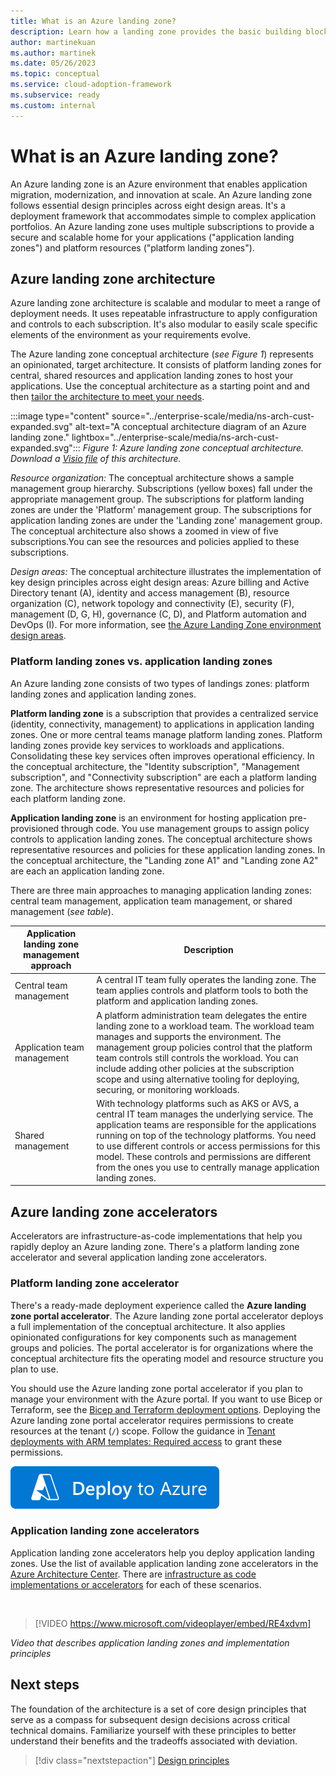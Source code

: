 ```yaml
---
title: What is an Azure landing zone?
description: Learn how a landing zone provides the basic building block of any cloud adoption environment.
author: martinekuan
ms.author: martinek
ms.date: 05/26/2023
ms.topic: conceptual
ms.service: cloud-adoption-framework
ms.subservice: ready
ms.custom: internal
---
```


# What is an Azure landing zone?

An Azure landing zone is an Azure environment that enables application migration, modernization, and innovation at scale. An Azure landing zone follows essential design principles across eight design areas. It's a deployment framework that accommodates simple to complex application portfolios. An Azure landing zone uses multiple subscriptions to provide a secure and scalable home for your applications ("application landing zones") and platform resources ("platform landing zones").

## Azure landing zone architecture

Azure landing zone architecture is scalable and modular to meet a range of deployment needs. It uses repeatable infrastructure to apply configuration and controls to each subscription. It's also modular to easily scale specific elements of the environment as your requirements evolve.

The Azure landing zone conceptual architecture (*see Figure 1*) represents an opinionated, target architecture. It consists of platform landing zones for central, shared resources and application landing zones to host your applications. Use the conceptual architecture as a starting point and and then [tailor the architecture to meet your needs](./tailoring-alz.md).

:::image type="content" source="../enterprise-scale/media/ns-arch-cust-expanded.svg" alt-text="A conceptual architecture diagram of an Azure landing zone." lightbox="../enterprise-scale/media/ns-arch-cust-expanded.svg":::
*Figure 1: Azure landing zone conceptual architecture. Download a [Visio file](https://raw.githubusercontent.com/microsoft/CloudAdoptionFramework/master/ready/enterprise-scale-architecture.vsdx) of this architecture.*

*Resource organization:* The conceptual architecture shows a sample management group hierarchy. Subscriptions (yellow boxes) fall under the appropriate management group. The subscriptions for platform landing zones are under the 'Platform' management group. The subscriptions for application landing zones are under the 'Landing zone' management group. The conceptual architecture also shows a zoomed in view of five subscriptions.You can see the resources and policies applied to these subscriptions.

*Design areas:* The conceptual architecture illustrates the implementation of key design principles across eight design areas: Azure billing and Active Directory tenant (A), identity and access management (B), resource organization (C), network topology and connectivity (E), security (F), management (D, G, H), governance (C, D), and Platform automation and DevOps (I). For more information, see [the Azure Landing Zone environment design areas](./design-areas.md#environment-design-areas).

### Platform landing zones vs. application landing zones

An Azure landing zone consists of two types of landings zones: platform landing zones and application landing zones.

**Platform landing zone** is a subscription that provides a centralized service (identity, connectivity, management) to applications in application landing zones. One or more central teams manage platform landing zones. Platform landing zones provide key services to workloads and applications. Consolidating these key services often improves operational efficiency. In the conceptual architecture, the "Identity subscription", "Management subscription", and "Connectivity subscription" are each a platform landing zone. The architecture shows representative resources and policies for each platform landing zone.

**Application landing zone** is an environment for hosting application pre-provisioned through code. You use management groups to assign policy controls to application landing zones. The conceptual architecture shows representative resources and policies for these application landing zones. In the conceptual architecture, the "Landing zone A1" and "Landing zone A2" are each an application landing zone.

There are three main approaches to managing application landing zones: central team management, application team management, or shared management (*see table*).

| Application landing zone management approach | Description |
| --- | --- |
| Central team management | A central IT team fully operates the landing zone. The team applies controls and platform tools to both the platform and application landing zones.
| Application team management | A platform administration team delegates the entire landing zone to a workload team. The workload team manages and supports the environment. The management group policies control that the platform team controls still controls the workload. You can include adding other policies at the subscription scope and using alternative tooling for deploying, securing, or monitoring workloads.|
| Shared management | With technology platforms such as AKS or AVS, a central IT team manages the underlying service. The application teams are responsible for the applications running on top of the technology platforms. You need to use different controls or access permissions for this model. These controls and permissions are different from the ones you use to centrally manage application landing zones.  

## Azure landing zone accelerators

Accelerators are infrastructure-as-code implementations that help you rapidly deploy an Azure landing zone. There's a platform landing zone accelerator and several application landing zone accelerators.

### Platform landing zone accelerator

There's a ready-made deployment experience called the **Azure landing zone portal accelerator**. The Azure landing zone portal accelerator deploys a full implementation of the conceptual architecture. It also applies opinionated configurations for key components such as management groups and policies. The portal accelerator is for organizations where the conceptual architecture fits the operating model and resource structure you plan to use.

You should use the Azure landing zone portal accelerator if you plan to manage your environment with the Azure portal. If you want to use Bicep or Terraform, see the [Bicep and Terraform deployment options](/azure/architecture/landing-zones/landing-zone-deploy#platform). Deploying the Azure landing zone portal accelerator requires permissions to create resources at the tenant (`/`) scope. Follow the guidance in [Tenant deployments with ARM templates: Required access](/azure/azure-resource-manager/templates/deploy-to-tenant?tabs=azure-powershell#required-access) to grant these permissions.

[![`DTA-Button-ALZ`](https://raw.githubusercontent.com/Azure/azure-quickstart-templates/master/1-CONTRIBUTION-GUIDE/images/deploytoazure.svg?sanitize=true)](https://aka.ms/caf/ready/accelerator)

### Application landing zone accelerators

Application landing zone accelerators help you deploy application landing zones. Use the list of available application landing zone accelerators in the [Azure Architecture Center](/azure/architecture/landing-zones/landing-zone-deploy). There are [infrastructure as code implementations or accelerators](/azure/architecture/landing-zones/landing-zone-deploy#application) for each of these scenarios.

<!-- markdownlint-disable MD034 -->

<br/>

> [!VIDEO https://www.microsoft.com/videoplayer/embed/RE4xdvm]

<!-- markdownlint-enable MD034 -->
*Video that describes application landing zones and implementation principles*

## Next steps

The foundation of the architecture is a set of core design principles that serve as a compass for subsequent design decisions across critical technical domains. Familiarize yourself with these principles to better understand their benefits and the tradeoffs associated with deviation.

> [!div class="nextstepaction"]
> [Design principles](./design-principles.md)

